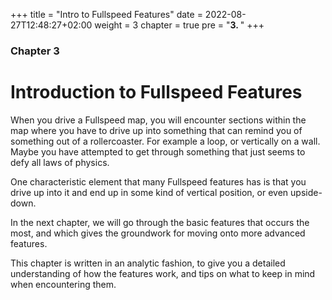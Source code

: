 +++
title = "Intro to Fullspeed Features"
date = 2022-08-27T12:48:27+02:00
weight = 3
chapter = true
pre = "<b>3. </b>"
+++

### Chapter 3

# Introduction to Fullspeed Features

When you drive a Fullspeed map, you will encounter sections within the map where you have to drive up into something that can remind you of something out of a rollercoaster. For example a loop, or vertically on a wall. Maybe you have attempted to get through something that just seems to defy all laws of physics.

One characteristic element that many Fullspeed features has is that you drive up into it and end up in some kind of vertical position, or even upside-down.

In the next chapter, we will go through the basic features that occurs the most, and which gives the groundwork for moving onto more advanced features.

This chapter is written in an analytic fashion, to give you a detailed understanding of how the features work, and tips on what to keep in mind when encountering them.